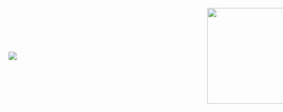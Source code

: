 <div style="height: 100vh; width: 100vw; display: flex; flex-direction: row; flex-wrap: wrap; justify-content: space-around;">
  <img src="https://github-readme-stats.vercel.app/api/top-langs/?username=chris39704&langs_count=8&layout=compact" style="flex: 0 1 auto; max-width: 40%; align-self: center;" />
  <img src="https://github-readme-stats.vercel.app/api?username=chris39704&show_icons=true&theme=highcontrast&count_private=true&title_color=f59700&bg_color=0f1021&icon_color=00899e" style="flex: 0 1 0; max-width: 40%; align-self: center;" height="190px" /> 
</div>
  
<!-- dark, merko, highcontrast -->
<!--
**Chris39704/Chris39704** is a ✨ _special_ ✨ repository because its `README.md` (this file) appears on your GitHub profile.

Here are some ideas to get you started:

- 🔭 I’m currently working on ...
- 🌱 I’m currently learning ...
- 👯 I’m looking to collaborate on ...
- 🤔 I’m looking for help with ...
- 💬 Ask me about ...
- 📫 How to reach me: ...
- 😄 Pronouns: ...
- ⚡ Fun fact: ...
-->

